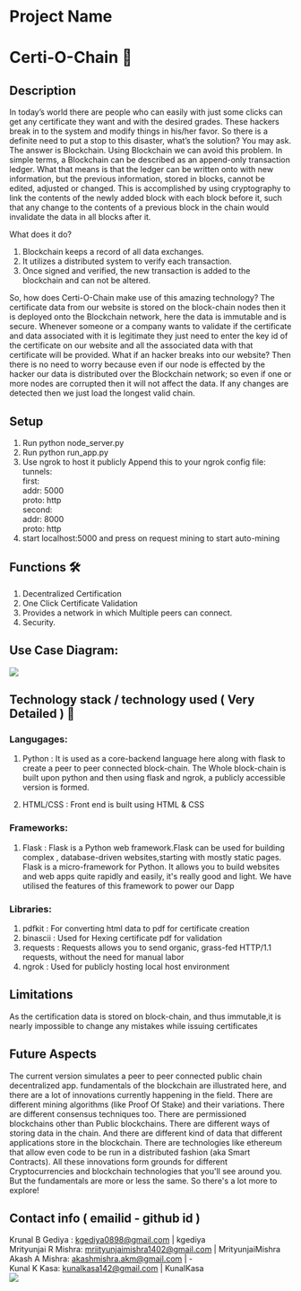 # Project Name
# Certi-O-Chain 👾
## Description
In today’s world there are people who can easily with just some clicks can get
any certificate they want and with the desired grades. These hackers break in to the
system and modify things in his/her favor. So there is a definite need to put a stop to
this disaster, what’s the solution? You may ask. The answer is Blockchain. Using
Blockchain we can avoid this problem. In simple terms, a Blockchain can be
described as an append-only transaction ledger. What that means is that the ledger
can be written onto with new information, but the previous information, stored in
blocks, cannot be edited, adjusted or changed. This is accomplished by using
cryptography to link the contents of the newly added block with each block before
it, such that any change to the contents of a previous block in the chain would
invalidate the data in all blocks after it.

What does it do?
1. Blockchain keeps a record of all data exchanges.
2. It utilizes a distributed system to verify each transaction.
3. Once signed and verified, the new transaction is added to the blockchain
and can not be altered.

So, how does Certi-O-Chain make use of this amazing technology? The
certificate data from our website is stored on the block-chain nodes then it is deployed
onto the Blockchain network, here the data is immutable and is secure. Whenever
someone or a company wants to validate if the certificate and data associated with it
is legitimate they just need to enter the key id of the certificate on our website and
all the associated data with that certificate will be provided. What if an hacker
breaks into our website? Then there is no need to worry because even if our node is
effected by the hacker our data is distributed over the Blockchain network; so even
if one or more nodes are corrupted then it will not affect the data. If any changes are
detected then we just load the longest valid chain.
## Setup 
1. Run python node_server.py
2. Run python run_app.py
3. Use ngrok to host it publicly
Append this to your ngrok config file:
tunnels: <br>
  first:<br>
    addr: 5000<br>
    proto: http   <br> 
  second:<br>
    addr: 8000<br>
    proto: http <br>
 4. start localhost:5000 and press on request mining to start auto-mining

## Functions 🛠
1. Decentralized Certification
2. One Click Certificate Validation 
3. Provides a network in which Multiple peers can connect.
4. Security.
## Use Case Diagram:
<img src="https://i.ibb.co/zskXZ1g/Certi-O-Chain.png"></img>
<br>
## Technology stack / technology used ( Very Detailed ) 🧬
### Langugages:
1. Python : It is used as a core-backend language here along with flask to create a peer to peer connected block-chain.
The Whole block-chain is built upon python and then using flask and ngrok, a publicly accessible version is formed.

2. HTML/CSS : Front end is built using HTML & CSS 

### Frameworks:
1. Flask : Flask is a Python web framework.Flask can be used for building complex , database-driven websites,starting with mostly static pages. Flask is a micro-framework for Python. It allows you to build websites and web apps quite rapidly and easily, it's really good and light. We have utilised the features of this framework to power our Dapp

### Libraries: 
1. pdfkit : For converting html data to pdf for certificate creation
2. binascii : Used for Hexing certificate pdf for validation
3. requests : Requests allows you to send organic, grass-fed HTTP/1.1 requests, without the need for manual labor
4. ngrok : Used for publicly hosting local host environment

## Limitations
As the certification data is stored on block-chain, and thus immutable,it is nearly impossible to change any mistakes while issuing
certificates
## Future Aspects
The current version simulates a peer to peer connected public chain decentralized app.
fundamentals of the blockchain are illustrated here, and there are a lot of innovations currently happening in the field. There are different mining algorithms (like Proof Of Stake) and their variations. There are different consensus techniques too. There are permissioned blockchains other than Public blockchains. There are different ways of storing data in the chain. And there are different kind of data that different applications store in the blockchain. There are technologies like ethereum that allow even code to be run in a distributed fashion (aka Smart Contracts). All these innovations form grounds for different Cryptocurrencies and blockchain technologies that you'll see around you. But the fundamentals are more or less the same. So there's a lot more to explore!

## Contact info ( emailid - github id )
Krunal B Gediya : kgediya0898@gmail.com | kgediya<br>
Mrityunjai R Mishra: mriityunjaimishra1402@gmail.com | MrityunjaiMishra<br>
Akash A Mishra: akashmishra.akm@gmail.com | -<br>
Kunal K Kasa: kunalkasa142@gmail.com | KunalKasa<br>
<img src="https://media.giphy.com/media/9Jcw5pUQlgQLe5NonJ/source.gif"></img>
